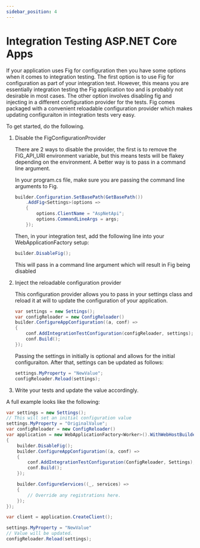 ```yaml
---
sidebar_position: 4
---
```


# Integration Testing ASP.NET Core Apps

If your application uses Fig for configuration then you have some options when it comes to integration testing. The first option is to use Fig for configuration as part of your integration test. However, this means you are essentially integration testing the Fig application too and is probably not desirable in most cases. The other option involves disabling fig and injecting in a different configuration provider for the tests. Fig comes packaged with a convenient reloadable configuration provider which makes updating configuraiton in integration tests very easy.

To get started, do the following.

1. Disable the FigConfigurationProvider

   There are 2 ways to disable the provider, the first is to remove the FIG_API_URI environment variable, but this means tests will be flakey depending on the environment. A better way is to pass in a command line argument.

   In your program.cs file, make sure you are passing the command line arguments to Fig.

   ```csharp
   builder.Configuration.SetBasePath(GetBasePath())
       .AddFig<Settings>(options =>
       {
           options.ClientName = "AspNetApi";
           options.CommandLineArgs = args;
       });
   ```

   Then, in your integration test, add the following line into your WebApplicationFactory setup:

   ```csharp
   builder.DisableFig();
   ```

   This will pass in a command line argument which will result in Fig being disabled

2. Inject the reloadable configuration provider

   This configuration provider allows you to pass in your settings class and reload it at will to update the configuration of your application.

   ```csharp
   var settings = new Settings();
   var configReloader = new ConfigReloader()
   builder.ConfigureAppConfiguration((a, conf) =>
   {
       conf.AddIntegrationTestConfiguration(configReloader, settings);
       conf.Build();
   });
   ```

   Passing the settings in initially is optional and allows for the initial configuraiton. After that, settings can be updated as follows:

   ```csharp
   settings.MyProperty = "NewValue";
   configReloader.Reload(settings);
   ```

3. Write your tests and update the value accordingly.

A full example looks like the following:

```csharp
var settings = new Settings();
// This will set an initial configuration value
settings.MyProperty = "OriginalValue";
var configReloader = new ConfigReloader()
var application = new WebApplicationFactory<Worker>().WithWebHostBuilder(builder =>
{
    builder.DisableFig();
    builder.ConfigureAppConfiguration((a, conf) =>
    {
        conf.AddIntegrationTestConfiguration(ConfigReloader, Settings);
        conf.Build();
    });

    builder.ConfigureServices((_, services) =>
    {
        // Override any registrations here.
    });
});

var client = application.CreateClient();

settings.MyProperty = "NewValue"
// Value will be updated.
configReloader.Reload(settings);

```

